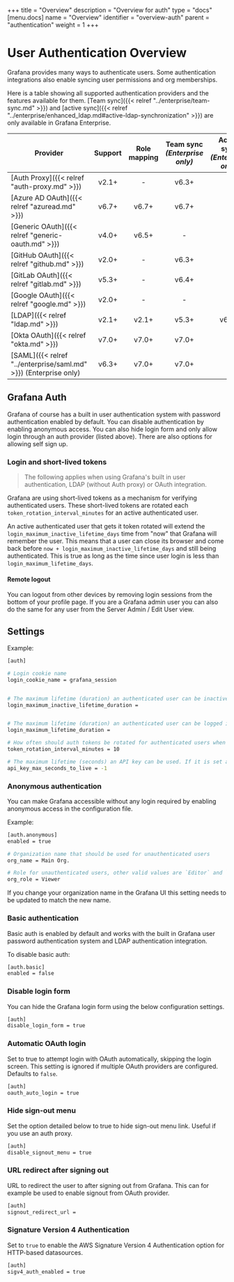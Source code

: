 +++
title = "Overview"
description = "Overview for auth"
type = "docs"
[menu.docs]
name = "Overview"
identifier = "overview-auth"
parent = "authentication"
weight = 1
+++

# User Authentication Overview

Grafana provides many ways to authenticate users. Some authentication integrations also enable syncing user permissions and org memberships.

Here is a table showing all supported authentication providers and the features available for them. [Team sync]({{< relref "../enterprise/team-sync.md" >}}) and [active sync]({{< relref "../enterprise/enhanced_ldap.md#active-ldap-synchronization" >}}) are only available in Grafana Enterprise.

Provider | Support | Role mapping | Team sync<br> *(Enterprise only)* | Active sync<br> *(Enterprise only)*
-------- | :-----: | :----------: | :-------: | :---------: 
[Auth Proxy]({{< relref "auth-proxy.md" >}})       | v2.1+ | - | v6.3+ | - 
[Azure AD OAuth]({{< relref "azuread.md" >}})      | v6.7+ | v6.7+ | v6.7+ | - 
[Generic OAuth]({{< relref "generic-oauth.md" >}}) | v4.0+ | v6.5+ | - | - 
[GitHub OAuth]({{< relref "github.md" >}})         | v2.0+ | - | v6.3+ | -
[GitLab OAuth]({{< relref "gitlab.md" >}})         | v5.3+ | - | v6.4+ | -
[Google OAuth]({{< relref "google.md" >}})         | v2.0+ | - | - | - 
[LDAP]({{< relref "ldap.md" >}})                   | v2.1+ | v2.1+ | v5.3+ | v6.3+
[Okta OAuth]({{< relref "okta.md" >}})             | v7.0+ | v7.0+ | v7.0+ | - 
[SAML]({{< relref "../enterprise/saml.md" >}}) (Enterprise only)    | v6.3+ | v7.0+ | v7.0+ | - 

## Grafana Auth

Grafana of course has a built in user authentication system with password authentication enabled by default. You can
disable authentication by enabling anonymous access. You can also hide login form and only allow login through an auth
provider (listed above). There are also options for allowing self sign up.

### Login and short-lived tokens

> The following applies when using Grafana's built in user authentication, LDAP (without Auth proxy) or OAuth integration.

Grafana are using short-lived tokens as a mechanism for verifying authenticated users.
These short-lived tokens are rotated each `token_rotation_interval_minutes` for an active authenticated user.

An active authenticated user that gets it token rotated will extend the `login_maximum_inactive_lifetime_days` time from "now" that Grafana will remember the user.
This means that a user can close its browser and come back before `now + login_maximum_inactive_lifetime_days` and still being authenticated.
 This is true as long as the time since user login is less than `login_maximum_lifetime_days`.

#### Remote logout

You can logout from other devices by removing login sessions from the bottom of your profile page. If you are
a Grafana admin user you can also do the same for any user from the Server Admin / Edit User view.

## Settings

Example:

```bash
[auth]

# Login cookie name
login_cookie_name = grafana_session


# The maximum lifetime (duration) an authenticated user can be inactive before being required to login at next visit. Default is 7 days (7d). This setting should be expressed as a duration, e.g. 5m (minutes), 6h (hours), 10d (days), 2w (weeks), 1M (month). The lifetime resets at each successful token rotation (token_rotation_interval_minutes).
login_maximum_inactive_lifetime_duration = 


# The maximum lifetime (duration) an authenticated user can be logged in since login time before being required to login. Default is 30 days (30d). This setting should be expressed as a duration, e.g. 5m (minutes), 6h (hours), 10d (days), 2w (weeks), 1M (month).
login_maximum_lifetime_duration = 

# How often should auth tokens be rotated for authenticated users when being active. The default is each 10 minutes.
token_rotation_interval_minutes = 10

# The maximum lifetime (seconds) an API key can be used. If it is set all the API keys should have limited lifetime that is lower than this value.
api_key_max_seconds_to_live = -1
```

### Anonymous authentication

You can make Grafana accessible without any login required by enabling anonymous access in the configuration file.

Example:

```bash
[auth.anonymous]
enabled = true

# Organization name that should be used for unauthenticated users
org_name = Main Org.

# Role for unauthenticated users, other valid values are `Editor` and `Admin`
org_role = Viewer
```

If you change your organization name in the Grafana UI this setting needs to be updated to match the new name.

### Basic authentication

Basic auth is enabled by default and works with the built in Grafana user password authentication system and LDAP
authentication integration.

To disable basic auth:

```bash
[auth.basic]
enabled = false
```

### Disable login form

You can hide the Grafana login form using the below configuration settings.

```bash
[auth]
disable_login_form = true
```

### Automatic OAuth login

Set to true to attempt login with OAuth automatically, skipping the login screen.
This setting is ignored if multiple OAuth providers are configured.
Defaults to `false`.

```bash
[auth]
oauth_auto_login = true
```

### Hide sign-out menu

Set the option detailed below to true to hide sign-out menu link. Useful if you use an auth proxy.

```bash
[auth]
disable_signout_menu = true
```

### URL redirect after signing out

URL to redirect the user to after signing out from Grafana. This can for example be used to enable signout from OAuth provider.

```bash
[auth]
signout_redirect_url =
```

### Signature Version 4 Authentication

Set to `true` to enable the AWS Signature Version 4 Authentication option for HTTP-based datasources. 

```bash
[auth]
sigv4_auth_enabled = true
```
